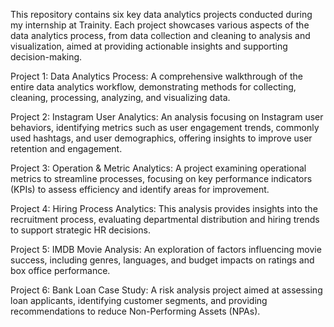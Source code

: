 This repository contains six key data analytics projects conducted during my internship at Trainity. Each project showcases various aspects of the data analytics process, from data collection and cleaning to analysis and visualization, aimed at providing actionable insights and supporting decision-making.

Project 1: Data Analytics Process: A comprehensive walkthrough of the entire data analytics workflow, demonstrating methods for collecting, cleaning, processing, analyzing, and visualizing data.

Project 2: Instagram User Analytics: An analysis focusing on Instagram user behaviors, identifying metrics such as user engagement trends, commonly used hashtags, and user demographics, offering insights to improve user retention and engagement.

Project 3: Operation & Metric Analytics: A project examining operational metrics to streamline processes, focusing on key performance indicators (KPIs) to assess efficiency and identify areas for improvement.

Project 4: Hiring Process Analytics: This analysis provides insights into the recruitment process, evaluating departmental distribution and hiring trends to support strategic HR decisions.

Project 5: IMDB Movie Analysis: An exploration of factors influencing movie success, including genres, languages, and budget impacts on ratings and box office performance.

Project 6: Bank Loan Case Study: A risk analysis project aimed at assessing loan applicants, identifying customer segments, and providing recommendations to reduce Non-Performing Assets (NPAs).
